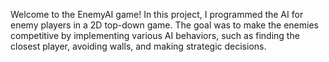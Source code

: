 Welcome to the EnemyAI game! In this project, I programmed the AI for enemy players in a 2D top-down game. The goal was to make the enemies competitive by implementing various AI behaviors, such as finding the closest player, avoiding walls, and making strategic decisions.
